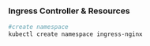 ### Ingress Controller & Resources

```powershell
#create namespace
kubectl create namespace ingress-nginx
```